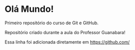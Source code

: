 # Olá Mundo!

Primeiro repositório do curso de Git e GitHub.

Repositório criado durante a aula do Professor Guanabara!

Essa linha foi adicionada diretamente em https://github.com/
